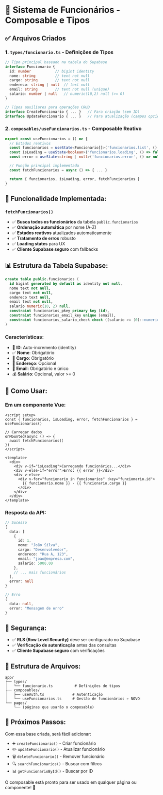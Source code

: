 # 👥 Sistema de Funcionários - Composable e Tipos

## ✅ Arquivos Criados

### 1. **`types/funcionario.ts`** - Definições de Tipos

```typescript
// Tipo principal baseado na tabela do Supabase
interface Funcionario {
  id: number           // bigint identity
  nome: string         // text not null
  cargo: string        // text not null
  endereco: string | null  // text null
  email: string        // text not null (unique)
  salario: number | null   // numeric(10,2) null (>= 0)
}

// Tipos auxiliares para operações CRUD
interface CreateFuncionario { ... }   // Para criação (sem ID)
interface UpdateFuncionario { ... }   // Para atualização (campos opcionais)
```

### 2. **`composables/useFuncionarios.ts`** - Composable Reativo

```typescript
export const useFuncionarios = () => {
  // Estados reativos
  const funcionarios = useState<Funcionario[]>('funcionarios.list', () => [])
  const isLoading = useState<boolean>('funcionarios.loading', () => false)
  const error = useState<string | null>('funcionarios.error', () => null)

  // Função principal implementada
  const fetchFuncionarios = async () => { ... }

  return { funcionarios, isLoading, error, fetchFuncionarios }
}
```

## 🔧 **Funcionalidade Implementada:**

### **`fetchFuncionarios()`**
- ✅ **Busca todos os funcionários** da tabela `public.funcionarios`
- ✅ **Ordenação automática** por nome (A-Z)
- ✅ **Estados reativos** atualizados automaticamente
- ✅ **Tratamento de erros** robusto
- ✅ **Loading states** para UX
- ✅ **Cliente Supabase seguro** com fallbacks

## 📊 **Estrutura da Tabela Supabase:**

```sql
create table public.funcionarios (
  id bigint generated by default as identity not null,
  nome text not null,
  cargo text not null,
  endereco text null,
  email text not null,
  salario numeric(10, 2) null,
  constraint funcionarios_pkey primary key (id),
  constraint funcionarios_email_key unique (email),
  constraint funcionarios_salario_check check ((salario >= (0)::numeric))
)
```

### **Características:**
- 🔑 **ID**: Auto-incremento (identity)
- ✅ **Nome**: Obrigatório
- 💼 **Cargo**: Obrigatório  
- 📍 **Endereço**: Opcional
- 📧 **Email**: Obrigatório e único
- 💰 **Salário**: Opcional, valor >= 0

## 🎯 **Como Usar:**

### **Em um componente Vue:**
```vue
<script setup>
const { funcionarios, isLoading, error, fetchFuncionarios } = useFuncionarios()

// Carregar dados
onMounted(async () => {
  await fetchFuncionarios()
})
</script>

<template>
  <div>
    <div v-if="isLoading">Carregando funcionários...</div>
    <div v-else-if="error">Erro: {{ error }}</div>
    <div v-else>
      <div v-for="funcionario in funcionarios" :key="funcionario.id">
        {{ funcionario.nome }} - {{ funcionario.cargo }}
      </div>
    </div>
  </div>
</template>
```

### **Resposta da API:**
```typescript
// Sucesso
{
  data: [
    {
      id: 1,
      nome: "João Silva",
      cargo: "Desenvolvedor",
      endereco: "Rua A, 123",
      email: "joao@empresa.com",
      salario: 5000.00
    },
    // ... mais funcionários
  ],
  error: null
}

// Erro
{
  data: null,
  error: "Mensagem de erro"
}
```

## 🔐 **Segurança:**

- ✅ **RLS (Row Level Security)** deve ser configurado no Supabase
- ✅ **Verificação de autenticação** antes das consultas
- ✅ **Cliente Supabase seguro** com verificações

## 📁 **Estrutura de Arquivos:**

```
app/
├── types/
│   └── funcionario.ts          # Definições de tipos
├── composables/
│   ├── useAuth.ts             # Autenticação
│   └── useFuncionarios.ts     # Gestão de funcionários ← NOVO
└── pages/
    └── (páginas que usarão o composable)
```

## 🚀 **Próximos Passos:**

Com essa base criada, será fácil adicionar:
- ➕ `createFuncionario()` - Criar funcionário
- ✏️ `updateFuncionario()` - Atualizar funcionário  
- 🗑️ `deleteFuncionario()` - Remover funcionário
- 🔍 `searchFuncionarios()` - Buscar com filtros
- 📊 `getFuncionarioById()` - Buscar por ID

O composable está pronto para ser usado em qualquer página ou componente! 🎉
